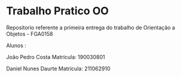 # Trabalho Pratico OO

Repositorio referente a primeira entrega do trabalho de Orientação a Objetos - FGA0158




Alunos : 

João Pedro Costa Matrícula: 190030801

Daniel Nunes  Daurte Matrícula: 211062910
